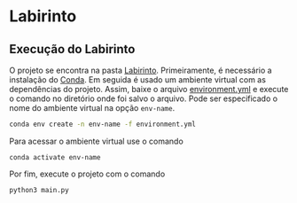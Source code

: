 # Labirinto

## Execução do Labirinto

O projeto se encontra na pasta [Labirinto](https://github.com/HenriqueFranc/Projeto-CG/tree/main/Labirinto). Primeiramente, é necessário a instalação do [Conda](https://docs.conda.io/en/latest/). Em seguida é usado um ambiente virtual com as dependências do projeto. Assim, baixe o arquivo [environment.yml](https://github.com/HenriqueFranc/Projeto-CG/blob/main/OpenGLProject/environment.yml) e execute o comando no diretório onde foi salvo o arquivo. Pode ser especificado o nome do ambiente virtual na opção `env-name`.  

```bash
conda env create -n env-name -f environment.yml
```

Para acessar o ambiente virtual use o comando

```
conda activate env-name
```

Por fim, execute o projeto com o comando

```bash
python3 main.py	
```





